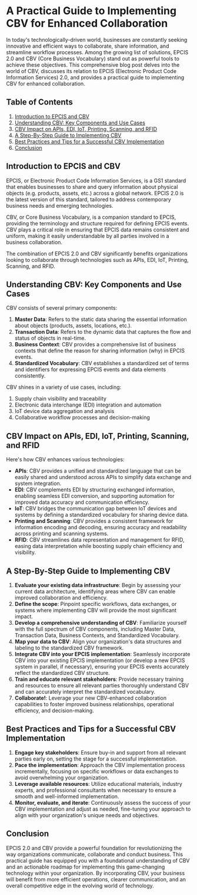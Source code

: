 # A Practical Guide to Implementing CBV for Enhanced Collaboration 

In today's technologically-driven world, businesses are constantly seeking innovative and efficient ways to collaborate, share information, and streamline workflow processes. Among the growing list of solutions, EPCIS 2.0 and CBV (Core Business Vocabulary) stand out as powerful tools to achieve these objectives. This comprehensive blog post delves into the world of CBV, discusses its relation to EPCIS (Electronic Product Code Information Services) 2.0, and provides a practical guide to implementing CBV for enhanced collaboration. 

## Table of Contents 

1. [Introduction to EPCIS and CBV](#Introduction-to-EPCIS-and-CBV)
2. [Understanding CBV: Key Components and Use Cases](#Understanding-CBV)
3. [CBV Impact on APIs, EDI, IoT, Printing, Scanning, and RFID](#CBV-Impact-on-Technologies)
4. [A Step-By-Step Guide to Implementing CBV](#Implementing-CBV)
5. [Best Practices and Tips for a Successful CBV Implementation](#CBV-Best-Practices)
6. [Conclusion](#Conclusion)

## Introduction to EPCIS and CBV <a name="Introduction-to-EPCIS-and-CBV"></a>

EPCIS, or Electronic Product Code Information Services, is a GS1 standard that enables businesses to share and query information about physical objects (e.g. products, assets, etc.) across a global network. EPCIS 2.0 is the latest version of this standard, tailored to address contemporary business needs and emerging technologies.

CBV, or Core Business Vocabulary, is a companion standard to EPCIS, providing the terminology and structure required for defining EPCIS events. CBV plays a critical role in ensuring that EPCIS data remains consistent and uniform, making it easily understandable by all parties involved in a business collaboration.

The combination of EPCIS 2.0 and CBV significantly benefits organizations looking to collaborate through technologies such as APIs, EDI, IoT, Printing, Scanning, and RFID.

## Understanding CBV: Key Components and Use Cases <a name="Understanding-CBV"></a>

CBV consists of several primary components:

1. **Master Data**: Refers to the static data sharing the essential information about objects (products, assets, locations, etc.).
2. **Transaction Data**: Refers to the dynamic data that captures the flow and status of objects in real-time.
3. **Business Context**: CBV provides a comprehensive list of business contexts that define the reason for sharing information (why) in EPCIS events.
4. **Standardized Vocabulary**: CBV establishes a standardized set of terms and identifiers for expressing EPCIS events and data elements consistently.

CBV shines in a variety of use cases, including:

1. Supply chain visibility and traceability
2. Electronic data interchange (EDI) integration and automation
3. IoT device data aggregation and analysis
4. Collaborative workflow processes and decision-making

## CBV Impact on APIs, EDI, IoT, Printing, Scanning, and RFID <a name="CBV-Impact-on-Technologies"></a>

Here's how CBV enhances various technologies:

- **APIs**: CBV provides a unified and standardized language that can be easily shared and understood across APIs to simplify data exchange and system integration.
- **EDI**: CBV complements EDI by structuring exchanged information, enabling seamless EDI conversion, and supporting automation for improved data accuracy and communication efficiency.
- **IoT**: CBV bridges the communication gap between IoT devices and systems by defining a standardized vocabulary for sharing device data.
- **Printing and Scanning**: CBV provides a consistent framework for information encoding and decoding, ensuring accuracy and readability across printing and scanning systems.
- **RFID**: CBV streamlines data representation and management for RFID, easing data interpretation while boosting supply chain efficiency and visibility.

## A Step-By-Step Guide to Implementing CBV <a name="Implementing-CBV"></a>

1. **Evaluate your existing data infrastructure**: Begin by assessing your current data architecture, identifying areas where CBV can enable improved collaboration and efficiency.
2. **Define the scope**: Pinpoint specific workflows, data exchanges, or systems where implementing CBV will provide the most significant impact.
3. **Develop a comprehensive understanding of CBV**: Familiarize yourself with the full spectrum of CBV components, including Master Data, Transaction Data, Business Contexts, and Standardized Vocabulary.
4. **Map your data to CBV**: Align your organization's data structures and labeling to the standardized CBV framework.
5. **Integrate CBV into your EPCIS implementation**: Seamlessly incorporate CBV into your existing EPCIS implementation (or develop a new EPCIS system in parallel, if necessary), ensuring your EPCIS events accurately reflect the standardized CBV structure.
6. **Train and educate relevant stakeholders**: Provide necessary training and resources to ensure all relevant parties thoroughly understand CBV and can accurately interpret the standardized vocabulary.
7. **Collaborate!**: Leverage your new CBV-enhanced collaboration capabilities to foster improved business relationships, operational efficiency, and decision-making.

## Best Practices and Tips for a Successful CBV Implementation <a name="CBV-Best-Practices"></a>

1. **Engage key stakeholders**: Ensure buy-in and support from all relevant parties early on, setting the stage for a successful implementation.
2. **Pace the implementation**: Approach the CBV implementation process incrementally, focusing on specific workflows or data exchanges to avoid overwhelming your organization.
3. **Leverage available resources**: Utilize educational materials, industry experts, and professional consultants when necessary to ensure a smooth and well-informed implementation.
4. **Monitor, evaluate, and iterate**: Continuously assess the success of your CBV implementation and adjust as needed, fine-tuning your approach to align with your organization's unique needs and objectives.

## Conclusion <a name="Conclusion"></a>

EPCIS 2.0 and CBV provide a powerful foundation for revolutionizing the way organizations communicate, collaborate and conduct business. This practical guide has equipped you with a foundational understanding of CBV and an actionable roadmap for implementing this game-changing technology within your organization. By incorporating CBV, your business will benefit from more efficient operations, clearer communication, and an overall competitive edge in the evolving world of technology.